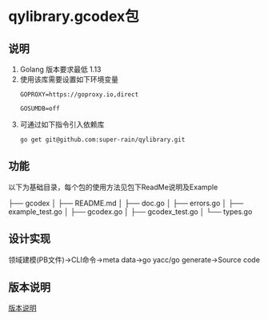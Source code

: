 # qylibrary.gcodex包


## 说明

1. Golang 版本要求最低 1.13
2. 使用该库需要设置如下环境变量
   ```
   GOPROXY=https://goproxy.io,direct
   
   GOSUMDB=off
   ```
3. 可通过如下指令引入依赖库
   ```
   go get git@github.com:super-rain/qylibrary.git
   ```

## 功能

以下为基础目录，每个包的使用方法见包下ReadMe说明及Example

├── gcodex
    │   ├── README.md 
    │   ├── doc.go
    │   ├── errors.go
    │   ├── example_test.go
    │   ├── gcodex.go
    │   ├── gcodex_test.go
    │   └── types.go

## 设计实现

领域建模(PB文件)->CLI命令->meta data->go yacc/go generate->Source code
## 版本说明

[版本说明](https://github.com/super-rain/qylibrary/releases)